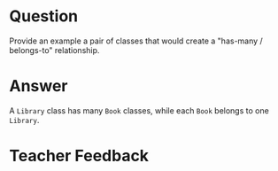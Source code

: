# Question

Provide an example a pair of classes that would create a "has-many / belongs-to" relationship.

# Answer
A `Library` class has many `Book` classes, while each `Book` belongs to one `Library`.
# Teacher Feedback